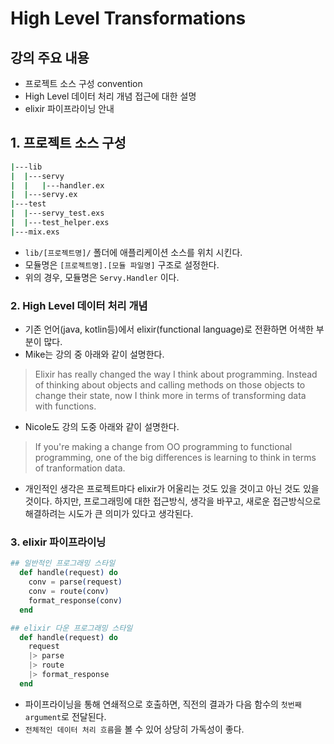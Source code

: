 # High Level Transformations

## 강의 주요 내용

* 프로젝트 소스 구성 convention
* High Level 데이터 처리 개념 접근에 대한 설명
* elixir 파이프라이닝 안내

## 1. 프로젝트 소스 구성

```bash
|---lib
|  |---servy
|  |   |---handler.ex
|  |---servy.ex
|---test
|  |---servy_test.exs
|  |---test_helper.exs
|---mix.exs

```

* `lib/[프로젝트명]/` 폴더에 애플리케이션 소스를 위치 시킨다.
* 모듈명은 `[프로젝트명].[모듈 파일명]` 구조로 설정한다.
* 위의 경우, 모듈명은 `Servy.Handler` 이다.

### 2. High Level 데이터 처리 개념

* 기존 언어(java, kotlin등)에서 elixir(functional language)로 전환하면 어색한 부분이 많다.
* Mike는 강의 중 아래와 같이 설명한다.
> Elixir has really changed the way I think about programming.
> Instead of thinking about objects and calling methods on those objects to change their state, now I think more in terms of transforming data with functions.

* Nicole도 강의 도중 아래와 같이 설명한다.
> If you're making a change from OO programming to functional programming, one of the big differences is learning to think in terms of tranformation data.

* 개인적인 생각은 프로젝트마다 elixir가 어울리는 것도 있을 것이고 아닌 것도 있을 것이다. 하지만, 프로그래밍에 대한 접근방식, 생각을 바꾸고, 새로운 접근방식으로 해결하려는 시도가 큰 의미가 있다고 생각된다.

### 3. elixir 파이프라이닝

```elixir
## 일반적인 프로그래밍 스타일
  def handle(request) do
    conv = parse(request)
    conv = route(conv)
    format_response(conv)
  end

## elixir 다운 프로그래밍 스타일
  def handle(request) do
    request
    |> parse
    |> route
    |> format_response
  end
```

* 파이프라이닝을 통해 연쇄적으로 호출하면, 직전의 결과가 다음 함수의 `첫번째 argument`로 전달된다.
* `전체적인 데이터 처리 흐름`을 볼 수 있어 상당히 가독성이 좋다.